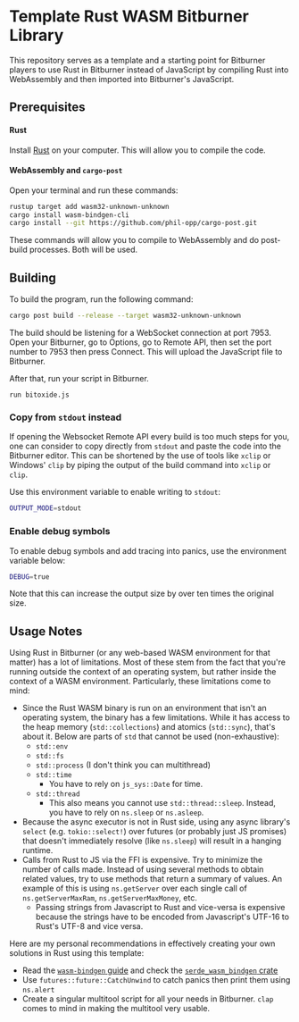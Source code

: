 # Template Rust WASM Bitburner Library

This repository serves as a template and a starting point for Bitburner players to use Rust in Bitburner instead of JavaScript by compiling Rust into WebAssembly and then imported into Bitburner's JavaScript.

## Prerequisites

#### Rust

Install [Rust](https://rustup.rs/) on your computer. This will allow you to compile the code.

#### WebAssembly and `cargo-post`

Open your terminal and run these commands:

```bash
rustup target add wasm32-unknown-unknown
cargo install wasm-bindgen-cli
cargo install --git https://github.com/phil-opp/cargo-post.git
```

These commands will allow you to compile to WebAssembly and do post-build processes. Both will be used.

## Building

To build the program, run the following command:

```bash
cargo post build --release --target wasm32-unknown-unknown
```

The build should be listening for a WebSocket connection at port 7953. Open your Bitburner, go to Options, go to Remote API, then set the port number to 7953 then press Connect. This will upload the JavaScript file to Bitburner.

After that, run your script in Bitburner.

```
run bitoxide.js
```

### Copy from `stdout` instead

If opening the Websocket Remote API every build is too much steps for you, one can consider to copy directly from `stdout` and paste the code into the Bitburner editor. This can be shortened by the use of tools like `xclip` or Windows' `clip` by piping the output of the build command into `xclip` or `clip`.

Use this environment variable to enable writing to `stdout`:

```bash
OUTPUT_MODE=stdout
```

### Enable debug symbols

To enable debug symbols and add tracing into panics, use the environment variable below:

```bash
DEBUG=true
```

Note that this can increase the output size by over ten times the original size.

## Usage Notes

Using Rust in Bitburner (or any web-based WASM environment for that matter) has a lot of limitations. Most of these stem from the fact that you're running outside the context of an operating system, but rather inside the context of a WASM environment. Particularly, these limitations come to mind:

- Since the Rust WASM binary is run on an environment that isn't an operating system, the binary has a few limitations. While it has access to the heap memory (`std::collections`) and atomics (`std::sync`), that's about it. Below are parts of `std` that cannot be used (non-exhaustive):
    - `std::env`
    - `std::fs`
    - `std::process` (I don't think you can multithread)
    - `std::time`
        - You have to rely on `js_sys::Date` for time.
    - `std::thread`
        - This also means you cannot use `std::thread::sleep`. Instead, you have to rely on `ns.sleep` or `ns.asleep`.
- Because the async executor is not in Rust side, using any async library's `select` (e.g. `tokio::select!`) over futures (or probably just JS promises) that doesn't immediately resolve (like `ns.sleep`) will result in a hanging runtime.
- Calls from Rust to JS via the FFI is expensive. Try to minimize the number of calls made. Instead of using several methods to obtain related values, try to use methods that return a summary of values. An example of this is using `ns.getServer` over each single call of `ns.getServerMaxRam`, `ns.getServerMaxMoney`, etc.
    - Passing strings from Javascript to Rust and vice-versa is expensive because the strings have to be encoded from Javascript's UTF-16 to Rust's UTF-8 and vice versa.

Here are my personal recommendations in effectively creating your own solutions in Rust using this template:

- Read the [`wasm-bindgen` guide](https://rustwasm.github.io/wasm-bindgen/) and check the [`serde_wasm_bindgen` crate](https://docs.rs/serde-wasm-bindgen)
- Use `futures::future::CatchUnwind` to catch panics then print them using `ns.alert`
- Create a singular multitool script for all your needs in Bitburner. `clap` comes to mind in making the multitool very usable.
